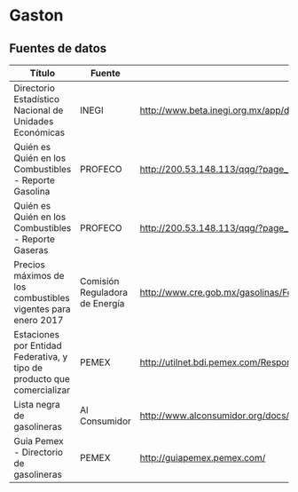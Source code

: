 # Gaston

## Fuentes de datos

| Título | Fuente | URL | Notas
|---|---|---|---|
|Directorio Estadístico Nacional de Unidades Económicas| INEGI | http://www.beta.inegi.org.mx/app/descarga/?ti=6 | |
|Quién es Quién en los Combustibles - Reporte Gasolina| PROFECO | http://200.53.148.113/qqg/?page_id=13 | |
|Quién es Quién en los Combustibles - Reporte Gaseras| PROFECO | http://200.53.148.113/qqg/?page_id=423 | |
|Precios máximos de los combustibles vigentes para enero 2017 | Comisión Reguladora de Energía | http://www.cre.gob.mx/gasolinas/FormatoAcuerdopublicaciondepreciosmaximos.xlsx | |
|Estaciones por Entidad Federativa, y tipo de producto que comercializar|PEMEX|http://utilnet.bdi.pemex.com/ResponsabilidadSocial/ESTSERV.xlsx| |
|Lista negra de gasolineras|Al Consumidor|http://www.alconsumidor.org/docs/Lista_negra_de_gasolineras_que_dan_litros_incompletos.xls| |
|Guia Pemex - Directorio de gasolineras| PEMEX | http://guiapemex.pemex.com/ | |
